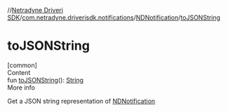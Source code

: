 //[Netradyne Driveri SDK](../../index.md)/[com.netradyne.driverisdk.notifications](../index.md)/[NDNotification](index.md)/[toJSONString](to-j-s-o-n-string.md)



# toJSONString  
[common]  
Content  
fun [toJSONString](to-j-s-o-n-string.md)(): [String](https://kotlinlang.org/api/latest/jvm/stdlib/kotlin/-string/index.html)  
More info  


Get a JSON string representation of [NDNotification](index.md)

  



